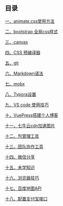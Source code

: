 ## 目录[一、animate.css使用方法](animate.css使用方法.md)[二、bootstrap 全局css样式](bootstrap%20全局css样式.md)[三、canvas](canvas.md)[四、CSS 预编译器](CSS%20预编译器.md)[五、git](git.md)[六、Markdown语法](Markdown语法.md)[七、mobx](mobx.md)[八、Typora设置](Typora设置.md)[九、VS code 使用技巧](VS%20code%20使用技巧.md)[十、VuePress搭建个人博客](VuePress搭建个人博客.md)[十一、七牛云cdn加速图片](七牛云cdn加速图片.md)[十二、包管理工具](包管理工具.md)[十三、团队协作工具](团队协作工具.md)[十四、微信分享](微信分享.md)[十五、未学知识](未学知识.md)[十六、浏览器技巧](浏览器技巧.md)[十七、百度地图API](百度地图API.md)[十八、配置支付宝接口](配置支付宝接口.md)<Vssue title="其他笔记" />